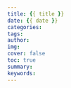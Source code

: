 ```yaml
---
title: {{ title }}
date: {{ date }}
categories: 
tags:
author: 
img: 
cover: false 
toc: true 
summary: 
keywords: 
---
```

